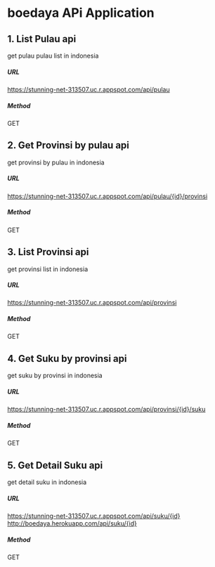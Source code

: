 # boedaya APi Application


## 1. List Pulau api
get pulau pulau list in indonesia
##### URL
https://stunning-net-313507.uc.r.appspot.com/api/pulau


##### Method
GET



## 2. Get Provinsi by pulau api
get provinsi by pulau in indonesia


##### URL
https://stunning-net-313507.uc.r.appspot.com/api/pulau/{id}/provinsi


##### Method
GET



## 3. List Provinsi api
get provinsi list in indonesia
##### URL

https://stunning-net-313507.uc.r.appspot.com/api/provinsi


##### Method
GET



## 4. Get Suku by provinsi api
get suku by provinsi in indonesia


##### URL
https://stunning-net-313507.uc.r.appspot.com/api/provinsi/{id}/suku

##### Method
GET

## 5. Get Detail Suku api
get detail suku in indonesia


##### URL
https://stunning-net-313507.uc.r.appspot.com/api/suku/{id}
http://boedaya.herokuapp.com/api/suku/{id}

##### Method
GET

